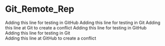 # Git_Remote_Rep
Adding this line for testing in GitHub
Adding this line for testing in Git
Adding this line at Git to create a conflict
Adding this line for testing in GitHub </br>
Adding this line for testing in Git </br>
Adding this line at GitHub to create a conflict